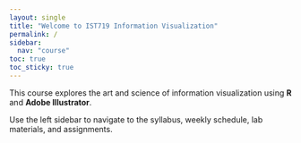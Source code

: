 ```yaml
---
layout: single
title: "Welcome to IST719 Information Visualization"
permalink: /
sidebar:
  nav: "course"
toc: true
toc_sticky: true
---
```


This course explores the art and science of information visualization using **R** and **Adobe Illustrator**.

Use the left sidebar to navigate to the syllabus, weekly schedule, lab materials, and assignments.

